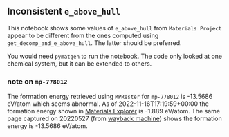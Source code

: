 Inconsistent `e_above_hull`
--

This notebook shows some values of `e_above_hull` from `Materials Project` appear to be different 
from the ones computed using `get_decomp_and_e_above_hull`. The latter should be preferred. 

You would need `pymatgen` to run the notebook. 
The code only looked at one chemical system, but it can be extended to others.

### note on `mp-778012`
The formation energy retrieved using `MPRester` for `mp-778012` is -13.5686 eV/atom which seems abnormal. 
As of 2022-11-16T17:19:59+00:00 the formation energy shown in [Materials Explorer](https://materialsproject.org/materials/mp-778012) is -1.889 eV/atom.
The same page captured on 20220527 (from [wayback machine](https://web.archive.org/web/20220000000000*/https://materialsproject.org/materials/mp-778012?material_ids=mp-778012)) shows the formation energy is -13.5686 eV/atom.
